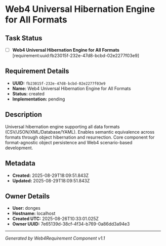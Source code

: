 # Web4 Universal Hibernation Engine for All Formats

## Task Status
- [ ] **Web4 Universal Hibernation Engine for All Formats** [requirement:uuid:fb23015f-232e-47d8-bcbd-02e2277f03e9]

## Requirement Details

- **UUID:** `fb23015f-232e-47d8-bcbd-02e2277f03e9`
- **Name:** Web4 Universal Hibernation Engine for All Formats
- **Status:** created
- **Implementation:** pending

## Description

Universal hibernation engine supporting all data formats (CSV/JSON/XML/Database/YAML). Enables semantic equivalence across formats through object hibernation and resurrection. Core component for format-agnostic object persistence and Web4 scenario-based development.

## Metadata

- **Created:** 2025-08-29T18:09:51.843Z
- **Updated:** 2025-08-29T18:09:51.843Z

## Owner Details

- **User:** donges
- **Hostname:** localhost
- **Created UTC:** 2025-08-26T10:33:01.025Z
- **Owner UUID:** 7e65139d-38cf-4f34-b769-0a86dd3a94e3

---

*Generated by Web4Requirement Component v1.1*